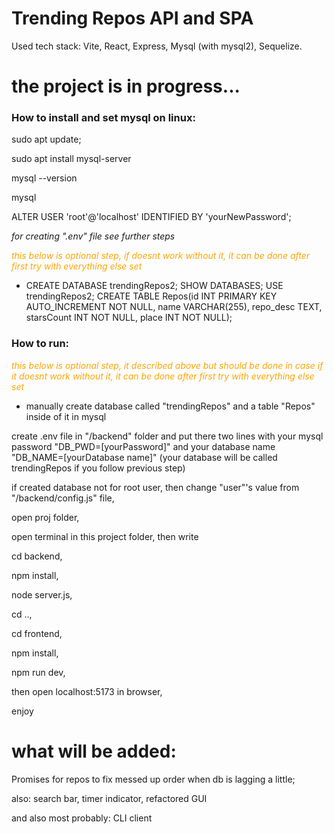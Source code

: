 # Trending Repos API and SPA

Used tech stack: Vite, React, Express, Mysql (with mysql2), Sequelize.

# the project is in progress...

<h3>How to install and set mysql on linux: </h3>

sudo apt update;

sudo apt install mysql-server

mysql --version

mysql 

ALTER USER 'root'@'localhost' IDENTIFIED BY 'yourNewPassword';

*for creating ".env" file see further steps*

<span style="color:orange">*this below is optional step, if doesnt work without it, it can be done after first try with everything else set* </span>

- CREATE DATABASE trendingRepos2;
SHOW DATABASES;
USE trendingRepos2;
CREATE TABLE Repos(id INT PRIMARY KEY AUTO_INCREMENT NOT NULL, name VARCHAR(255), repo_desc TEXT, starsCount INT NOT NULL, place INT NOT NULL);

<h3>How to run:</h3> 

<span style="color:orange">*this below is optional step, it described above but should be done in case if it doesnt work without it, it can be done after first try with everything else set*</span>

- manually create database called "trendingRepos" and a table "Repos" inside of it in mysql


create .env file in "/backend" folder and put there two lines with your mysql password "DB_PWD=[yourPassword]" and your database name "DB_NAME=[yourDatabase name]" (your database will be called trendingRepos if you follow previous step)

if created database not for root user, then change "user"'s value from "/backend/config.js" file, 

open proj folder,

open terminal in this project folder, then write

cd backend, 

npm install, 

node server.js, 

cd .., 

cd frontend, 

npm install, 

npm run dev, 

then open localhost:5173 in browser,

enjoy

# what will be added:

Promises for repos to fix messed up order when db is lagging a little;

also:
search bar,
timer indicator,
refactored GUI

and also most probably: 
CLI client